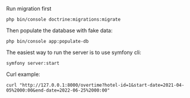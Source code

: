 Run migration first


    php bin/console doctrine:migrations:migrate

Then populate the database with fake data:

    php bin/console app:populate-db

The easiest way to run the server is to use symfony cli:

    symfony server:start

Curl example:

    curl "http://127.0.0.1:8000/overtime?hotel-id=1&start-date=2021-04-05%2000:00&end-date=2022-06-25%2000:00"